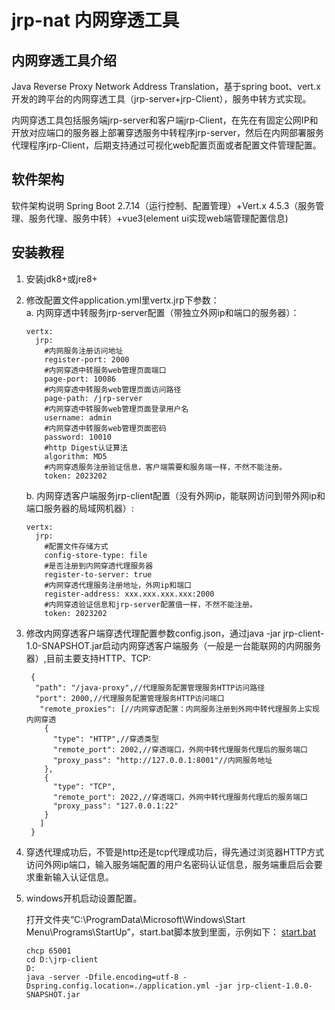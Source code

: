 # jrp-nat 内网穿透工具
## 内网穿透工具介绍
Java Reverse Proxy Network Address Translation，基于spring boot、vert.x开发的跨平台的内网穿透工具（jrp-server+jrp-Client），服务中转方式实现。

内网穿透工具包括服务端jrp-server和客户端jrp-Client，在先在有固定公网IP和开放对应端口的服务器上部署穿透服务中转程序jrp-server，然后在内网部署服务代理程序jrp-Client，后期支持通过可视化web配置页面或者配置文件管理配置。
## 软件架构
软件架构说明
Spring Boot 2.7.14（运行控制、配置管理）+Vert.x 4.5.3（服务管理、服务代理、服务中转）+vue3(element ui实现web端管理配置信息)
## 安装教程
1. 安装jdk8+或jre8+
2. 修改配置文件application.yml里vertx.jrp下参数：     
   a. 内网穿透中转服务jrp-server配置（带独立外网ip和端口的服务器）：

   ```
   vertx:
     jrp:
       #内网服务注册访问地址
       register-port: 2000
       #内网穿透中转服务web管理页面端口
       page-port: 10086
       #内网穿透中转服务web管理页面访问路径
       page-path: /jrp-server
       #内网穿透中转服务web管理页面登录用户名
       username: admin
       #内网穿透中转服务web管理页面密码
       password: 10010
       #http Digest认证算法
       algorithm: MD5
       #内网穿透服务注册验证信息，客户端需要和服务端一样，不然不能注册。
       token: 2023202
   ```  
   b. 内网穿透客户端服务jrp-client配置（没有外网ip，能联网访问到带外网ip和端口服务器的局域网机器）:
    ```
    vertx:
      jrp:
        #配置文件存储方式
        config-store-type: file
        #是否注册到内网穿透代理服务器
        register-to-server: true
        #内网穿透代理服务注册地址，外网ip和端口
        register-address: xxx.xxx.xxx.xxx:2000
        #内网穿透验证信息和jrp-server配置值一样，不然不能注册。
        token: 2023202
    ```

3. 修改内网穿透客户端穿透代理配置参数config.json，通过java -jar jrp-client-1.0-SNAPSHOT.jar启动内网穿透客户端服务（一般是一台能联网的内网服务器）,目前主要支持HTTP、TCP:
   ```
    {
     "path": "/java-proxy",//代理服务配置管理服务HTTP访问路径
     "port": 2000,//代理服务配置管理服务HTTP访问端口
      "remote_proxies": [//内网穿透配置：内网服务注册到外网中转代理服务上实现内网穿透
       {
         "type": "HTTP",//穿透类型
         "remote_port": 2002,//穿透端口，外网中转代理服务代理后的服务端口
         "proxy_pass": "http://127.0.0.1:8001"//内网服务地址
       },
       {
         "type": "TCP",
         "remote_port": 2022,//穿透端口，外网中转代理服务代理后的服务端口
         "proxy_pass": "127.0.0.1:22"
       }
      ]
    }
   ```

4. 穿透代理成功后，不管是http还是tcp代理成功后，得先通过浏览器HTTP方式访问外网ip端口，输入服务端配置的用户名密码认证信息，服务端重启后会要求重新输入认证信息。
5. windows开机启动设置配置。

   打开文件夹“C:\ProgramData\Microsoft\Windows\Start Menu\Programs\StartUp”，start.bat脚本放到里面，示例如下：
   [start.bat](jrp-client/src/bin/start.bat)
   ```
   chcp 65001
   cd D:\jrp-client
   D:
   java -server -Dfile.encoding=utf-8 -Dspring.config.location=./application.yml -jar jrp-client-1.0.0-SNAPSHOT.jar
   ```
